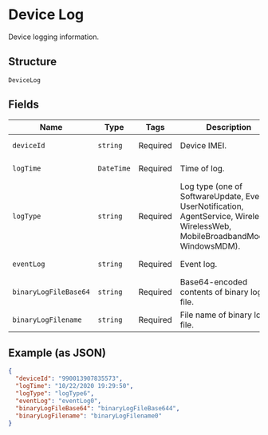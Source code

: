 
# Device Log

Device logging information.

## Structure

`DeviceLog`

## Fields

| Name | Type | Tags | Description | Getter | Setter |
|  --- | --- | --- | --- | --- | --- |
| `deviceId` | `string` | Required | Device IMEI. | getDeviceId(): string | setDeviceId(string deviceId): void |
| `logTime` | `DateTime` | Required | Time of log. | getLogTime(): \DateTime | setLogTime(\DateTime logTime): void |
| `logType` | `string` | Required | Log type (one of SoftwareUpdate, Event, UserNotification, AgentService, Wireless, WirelessWeb, MobileBroadbandModem, WindowsMDM). | getLogType(): string | setLogType(string logType): void |
| `eventLog` | `string` | Required | Event log. | getEventLog(): string | setEventLog(string eventLog): void |
| `binaryLogFileBase64` | `string` | Required | Base64-encoded contents of binary log file. | getBinaryLogFileBase64(): string | setBinaryLogFileBase64(string binaryLogFileBase64): void |
| `binaryLogFilename` | `string` | Required | File name of binary log file. | getBinaryLogFilename(): string | setBinaryLogFilename(string binaryLogFilename): void |

## Example (as JSON)

```json
{
  "deviceId": "990013907835573",
  "logTime": "10/22/2020 19:29:50",
  "logType": "logType6",
  "eventLog": "eventLog0",
  "binaryLogFileBase64": "binaryLogFileBase644",
  "binaryLogFilename": "binaryLogFilename0"
}
```


